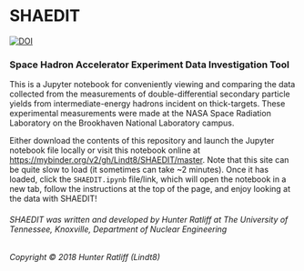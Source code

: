 # SHAEDIT
[![DOI](https://zenodo.org/badge/135943952.svg)](https://zenodo.org/badge/latestdoi/135943952)
### Space Hadron Accelerator Experiment Data Investigation Tool

This is a Jupyter notebook for conveniently viewing and comparing the data collected from the measurements of double-differential secondary particle yields from intermediate-energy hadrons incident on thick-targets. These experimental measurements were made at the NASA Space Radiation Laboratory on the Brookhaven National Laboratory campus.

Either download the contents of this repository and launch the Jupyter notebook file locally or visit this notebook online at https://mybinder.org/v2/gh/Lindt8/SHAEDIT/master.  Note that this site can be quite slow to load (it sometimes can take ~2 minutes).  Once it has loaded, click the ``SHAEDIT.ipynb`` file/link, which will open the notebook in a new tab, follow the instructions at the top of the page, and enjoy looking at the data with SHAEDIT!

###### SHAEDIT was written and developed by Hunter Ratliff at The University of Tennessee, Knoxville, Department of Nuclear Engineering 
###### Copyright &#169; 2018 Hunter Ratliff (Lindt8) 

